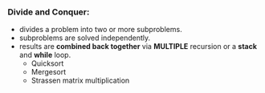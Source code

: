 ### Divide and Conquer:
* divides a problem into two or more subproblems.
* subproblems are solved independently.
* results are **combined back together** via **MULTIPLE** recursion or a **stack** and **while** loop.
  * Quicksort
  * Mergesort
  * Strassen matrix multiplication
